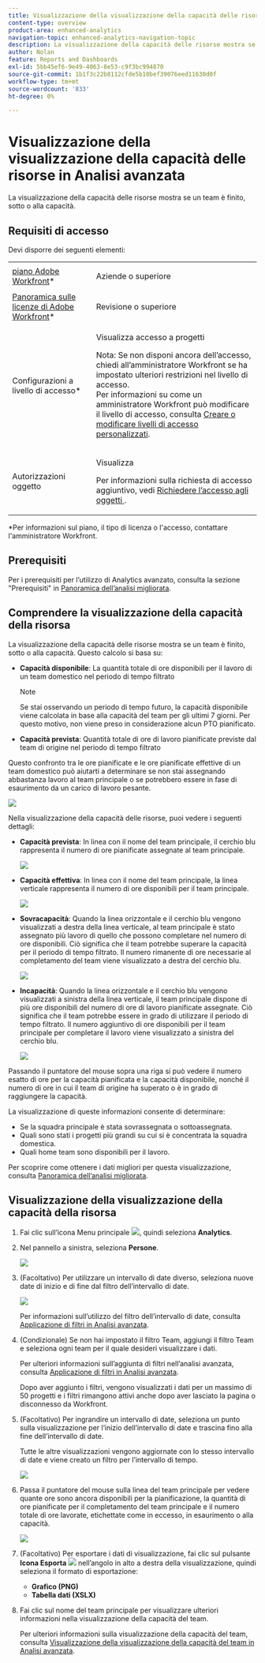```yaml
---
title: Visualizzazione della visualizzazione della capacità delle risorse in Analisi avanzata
content-type: overview
product-area: enhanced-analytics
navigation-topic: enhanced-analytics-navigation-topic
description: La visualizzazione della capacità delle risorse mostra se un team è finito, sotto o alla capacità. Questo calcolo si basa su - EDIT ME.
author: Nolan
feature: Reports and Dashboards
exl-id: 5bb45ef6-9e49-4063-8e53-c9f3bc994870
source-git-commit: 1b1f3c22b8112cfde5b10bef39076eed11630d0f
workflow-type: tm+mt
source-wordcount: '833'
ht-degree: 0%

---
```


# Visualizzazione della visualizzazione della capacità delle risorse in Analisi avanzata

La visualizzazione della capacità delle risorse mostra se un team è finito, sotto o alla capacità.

## Requisiti di accesso

Devi disporre dei seguenti elementi:

<table style="table-layout:auto"> 
 <col> 
 <col> 
 <tbody> 
  <tr> 
   <td role="rowheader"><a href="https://www.workfront.com/plans" target="_blank">piano Adobe Workfront</a>*</td> 
   <td> <p>Aziende o superiore</p> </td> 
  </tr> 
  <tr> 
   <td role="rowheader"><a href="../administration-and-setup/add-users/access-levels-and-object-permissions/wf-licenses.md" class="MCXref xref">Panoramica sulle licenze di Adobe Workfront</a>*</td> 
   <td> <p>Revisione o superiore</p> </td> 
  </tr> 
  <tr> 
   <td role="rowheader">Configurazioni a livello di accesso*</td> 
   <td> <p>Visualizza accesso a progetti</p> <p>Nota: Se non disponi ancora dell’accesso, chiedi all’amministratore Workfront se ha impostato ulteriori restrizioni nel livello di accesso.<br>Per informazioni su come un amministratore Workfront può modificare il livello di accesso, consulta <a href="../administration-and-setup/add-users/configure-and-grant-access/create-modify-access-levels.md" class="MCXref xref">Creare o modificare livelli di accesso personalizzati</a>.</p> </td> 
  </tr> 
  <tr> 
   <td role="rowheader">Autorizzazioni oggetto</td> 
   <td> <p>Visualizza</p> <p>Per informazioni sulla richiesta di accesso aggiuntivo, vedi <a href="../workfront-basics/grant-and-request-access-to-objects/request-access.md" class="MCXref xref">Richiedere l’accesso agli oggetti </a>.</p> </td> 
  </tr> 
 </tbody> 
</table>

&#42;Per informazioni sul piano, il tipo di licenza o l&#39;accesso, contattare l&#39;amministratore Workfront.

## Prerequisiti

Per i prerequisiti per l’utilizzo di Analytics avanzato, consulta la sezione &quot;Prerequisiti&quot; in [Panoramica dell’analisi migliorata](../enhanced-analytics/enhanced-analytics-overview.md).

## Comprendere la visualizzazione della capacità della risorsa

La visualizzazione della capacità delle risorse mostra se un team è finito, sotto o alla capacità. Questo calcolo si basa su:

* **Capacità disponibile**: La quantità totale di ore disponibili per il lavoro di un team domestico nel periodo di tempo filtrato

   >[!NOTE]
   >
   >Se stai osservando un periodo di tempo futuro, la capacità disponibile viene calcolata in base alla capacità del team per gli ultimi 7 giorni. Per questo motivo, non viene preso in considerazione alcun PTO pianificato.

* **Capacità prevista**: Quantità totale di ore di lavoro pianificate previste dal team di origine nel periodo di tempo filtrato

Questo confronto tra le ore pianificate e le ore pianificate effettive di un team domestico può aiutarti a determinare se non stai assegnando abbastanza lavoro al team principale o se potrebbero essere in fase di esaurimento da un carico di lavoro pesante.

![](assets/resource-capacity-350x110.png)

Nella visualizzazione della capacità delle risorse, puoi vedere i seguenti dettagli:

* **Capacità prevista**: In linea con il nome del team principale, il cerchio blu rappresenta il numero di ore pianificate assegnate al team principale.

   ![](assets/resource-capacity-blue-circle.png)

* **Capacità effettiva**: In linea con il nome del team principale, la linea verticale rappresenta il numero di ore disponibili per il team principale.

   ![](assets/resource-capacity-vertical-line.png)

* **Sovracapacità**: Quando la linea orizzontale e il cerchio blu vengono visualizzati a destra della linea verticale, al team principale è stato assegnato più lavoro di quello che possono completare nel numero di ore disponibili. Ciò significa che il team potrebbe superare la capacità per il periodo di tempo filtrato. Il numero rimanente di ore necessarie al completamento del team viene visualizzato a destra del cerchio blu.

   ![](assets/resource-capacity-over-capacity.png)

* **Incapacità**: Quando la linea orizzontale e il cerchio blu vengono visualizzati a sinistra della linea verticale, il team principale dispone di più ore disponibili del numero di ore di lavoro pianificate assegnate. Ciò significa che il team potrebbe essere in grado di utilizzare il periodo di tempo filtrato. Il numero aggiuntivo di ore disponibili per il team principale per completare il lavoro viene visualizzato a sinistra del cerchio blu.

   ![](assets/resource-capacity-under-capacity.png)

Passando il puntatore del mouse sopra una riga si può vedere il numero esatto di ore per la capacità pianificata e la capacità disponibile, nonché il numero di ore in cui il team di origine ha superato o è in grado di raggiungere la capacità.

La visualizzazione di queste informazioni consente di determinare:

* Se la squadra principale è stata sovrassegnata o sottoassegnata.
* Quali sono stati i progetti più grandi su cui si è concentrata la squadra domestica.
* Quali home team sono disponibili per il lavoro.

Per scoprire come ottenere i dati migliori per questa visualizzazione, consulta [Panoramica dell’analisi migliorata](../enhanced-analytics/enhanced-analytics-overview.md).

## Visualizzazione della visualizzazione della capacità della risorsa

1. Fai clic sull’icona Menu principale ![](assets/main-menu-icon-16x12.png), quindi seleziona **Analytics**.
1. Nel pannello a sinistra, seleziona **Persone**.

   ![](assets/people-area-cropped-qs-350x276.png)

1. (Facoltativo) Per utilizzare un intervallo di date diverso, seleziona nuove date di inizio e di fine dal filtro dell’intervallo di date.

   ![](assets/filters-select-date-range-350x344.png)

   Per informazioni sull’utilizzo del filtro dell’intervallo di date, consulta [Applicazione di filtri in Analisi avanzata](../enhanced-analytics/use-enhanced-analytics-filters.md).

1. (Condizionale) Se non hai impostato il filtro Team, aggiungi il filtro Team e seleziona ogni team per il quale desideri visualizzare i dati.

   Per ulteriori informazioni sull’aggiunta di filtri nell’analisi avanzata, consulta [Applicazione di filtri in Analisi avanzata](../enhanced-analytics/use-enhanced-analytics-filters.md).

   Dopo aver aggiunto i filtri, vengono visualizzati i dati per un massimo di 50 progetti e i filtri rimangono attivi anche dopo aver lasciato la pagina o disconnesso da Workfront.

1. (Facoltativo) Per ingrandire un intervallo di date, seleziona un punto sulla visualizzazione per l’inizio dell’intervallo di date e trascina fino alla fine dell’intervallo di date.

   Tutte le altre visualizzazioni vengono aggiornate con lo stesso intervallo di date e viene creato un filtro per l’intervallo di tempo.

   ![](assets/timeframe-filter-350x220.png)

1. Passa il puntatore del mouse sulla linea del team principale per vedere quante ore sono ancora disponibili per la pianificazione, la quantità di ore pianificate per il completamento del team principale e il numero totale di ore lavorate, etichettate come in eccesso, in esaurimento o alla capacità.

   ![](assets/resource-capacity-capacity-pop-up-350x213.png)

1. (Facoltativo) Per esportare i dati di visualizzazione, fai clic sul pulsante **Icona Esporta** ![](assets/export.png) nell’angolo in alto a destra della visualizzazione, quindi seleziona il formato di esportazione:

   * **Grafico (PNG)**
   * **Tabella dati (XSLX)**

1. Fai clic sul nome del team principale per visualizzare ulteriori informazioni nella visualizzazione della capacità del team.

   Per ulteriori informazioni sulla visualizzazione della capacità del team, consulta [Visualizzazione della visualizzazione della capacità del team in Analisi avanzata](../enhanced-analytics/team-capacity-overview.md).


